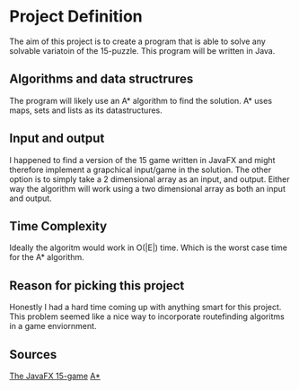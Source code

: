 # Project Definition #
The aim of this project is to create a program that is able to solve any solvable variatoin of the 15-puzzle.
This program will be written in Java. 
## Algorithms and data structrures ##
The program will likely use an A* algorithm to find the solution. A* uses maps, sets and lists as its datastructures.
## Input and output ##
 I happened to find a version of the 15 game written in JavaFX and might therefore
implement a grapchical input/game in the solution. The other option is to simply take a 2 dimensional array as an input, and output.
Either way the algorithm will work using a two dimensional array as both an input and output.
## Time Complexity ##
Ideally the algoritm would work in O(|E|) time. Which is the worst case time for the A* algorithm.
## Reason for picking this project ##
Honestly I had a hard time coming up with anything smart for this project. This problem seemed like a nice way to incorporate routefinding
algoritms in a game enviornment.
## Sources ##
[The JavaFX 15-game](https://rosettacode.org/wiki/15_Puzzle_Game#Java)
[A*](https://en.wikipedia.org/wiki/A*_search_algorithm)
